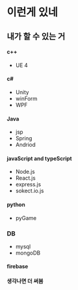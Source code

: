 # 이런게 있네

## 내가 할 수 있는 거
#### c++
- UE 4
#### c#
- Unity
- winForm
- WPF
#### Java
- jsp
- Spring
- Andriod
#### javaScript and typeScript
- Node.js
- React.js
- express.js
- sokect.io.js
#### python
- pyGame
### DB
- mysql
- mongoDB
#### firebase

#### 생각나면 더 써봄


<!--
**NameLoki/NameLoki** is a ✨ _special_ ✨ repository because its `README.md` (this file) appears on your GitHub profile.

Here are some ideas to get you started:

- 🔭 I’m currently working on ...
- 🌱 I’m currently learning ...
- 👯 I’m looking to collaborate on ...
- 🤔 I’m looking for help with ...
- 💬 Ask me about ...
- 📫 How to reach me: ...
- 😄 Pronouns: ...
- ⚡ Fun fact: ...
-->
